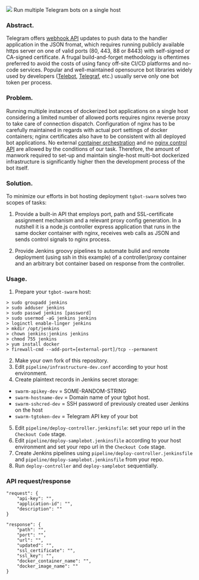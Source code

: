 ![](https://images4.imagebam.com/96/04/8b/MEQSKLR_o.jpg)
Run multiple Telegram bots on a single host


### Abstract.
Telegram offers [webhook API](https://core.telegram.org/bots/API) updates to push data to the handler application in the JSON fromat, which requires running publicly available https server on one of valid ports (80, 443, 88 or 8443) with self-signed or CA-signed certificate. A frugal build-and-forget methodology is oftentimes preferred to avoid the costs of using fancy off-site CI/CD platforms and no-code services. Popular and well-maintained opensource bot libraries widely used by developers ([Telebot](https://github.com/mullwar/telebot), [Telegraf](https://github.com/telegraf/telegraf), etc.) usually serve only one bot token per process.

### Problem.
Running multiple instances of dockerized bot applications on a single host considering a limited number of allowed ports requires nginx reverse proxy to take care of connection dispatch. Configuration of nginx has to be carefully maintained in regards with actual port settings of docker containers; nginx certificates also have to be consistent with all deployed bot applications. No external [container orchestration](https://docs.docker.com/engine/swarm/) and no [nginx control API](https://unit.nginx.org/controlapi/) are allowed by the conditions of our task. Therefore, the amount of manwork required to set-up and maintain single-host multi-bot dockerized infrastructure is significantly higher then the development process of the bot itself.

### Solution.
To minimize our efforts in bot hosting deployment `tgbot-swarm` solves two scopes of tasks:

1. Provide a built-in API that employs port, path and SSL-certificate assignment mechanism and a relevant proxy config generation. In a nutshell it is a node.js controller express application that runs in the same docker container with nginx, receives web calls as JSON and sends control signals to nginx process.

2. Provide Jenkins groovy pipelines to automate bulid and remote deployment (using ssh in this example) of a controller/proxy container and an arbitrary bot container based on response from the controller.

### Usage.
1. Prepare your `tgbot-swarm` host:
```
> sudo groupadd jenkins
> sudo adduser jenkins
> sudo passwd jenkins [password]
> sudo usermod -aG jenkins jenkins
> loginctl enable-linger jenkins
> mkdir /opt/jenkins
> chown jenkins:jenkins jenkins
> chmod 755 jenkins
> yum install docker
> firewall-cmd --add-port=[external-port]/tcp --permanent
```
2. Make your own fork of this repository.
3. Edit `pipeline/infrastructure-dev.conf` according to your host environment.
4. Create plaintext records in Jenkins secret storage:
* `swarm-apikey-dev` = SOME-RANDOM-STRING
* `swarm-hostname-dev` = Domain name of your tgbot host.
* `swarm-sshcred-dev` = SSH password of previously created user Jenkins on the host
* `swarm-tgtoken-dev` = Telegram API key of your bot
5. Edit `pipeline/deploy-controller.jenkinsfile`: set your repo url in the `Checkout Code` stage.
6. Edit `pipeline/deploy-samplebot.jenkinsfile` according to your host environment and set your repo url in the `Checkout Code` stage.
7. Create Jenkins pipelines using `pipeline/deploy-controller.jenkinsfile` and `pipeline/deploy-samplebot.jenkinsfile` from your repo.
8. Run `deploy-controller` and `deploy-samplebot` sequentially.


### API request/response
```
"request": {
    "api-key": "",
    "application-id": "",
    "description": ""
}
```
```
"response": {
    "path": "",
    "port": "",
    "url": "",
    "updated": "",
    "ssl_certificate": "",
    "ssl_key": "",
    "docker_container_name": "",
    "docker_image_name": ""
}
```
